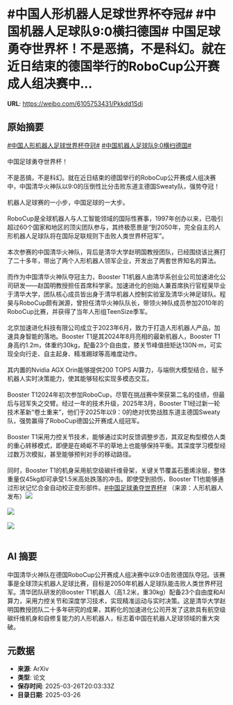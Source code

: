 # #中国人形机器人足球世界杯夺冠# #中国机器人足球队9:0横扫德国# 中国足球勇夺世界杯！不是恶搞，不是科幻。就在近日结束的德国举行的RoboCup公开赛成人组决赛中...

**URL**: https://weibo.com/6105753431/Pkkdd1Sdi

## 原始摘要

<a href="https://m.weibo.cn/search?containerid=231522type%3D1%26t%3D10%26q%3D%23%E4%B8%AD%E5%9B%BD%E4%BA%BA%E5%BD%A2%E6%9C%BA%E5%99%A8%E4%BA%BA%E8%B6%B3%E7%90%83%E4%B8%96%E7%95%8C%E6%9D%AF%E5%A4%BA%E5%86%A0%23&amp;extparam=%23%E4%B8%AD%E5%9B%BD%E4%BA%BA%E5%BD%A2%E6%9C%BA%E5%99%A8%E4%BA%BA%E8%B6%B3%E7%90%83%E4%B8%96%E7%95%8C%E6%9D%AF%E5%A4%BA%E5%86%A0%23" data-hide=""><span class="surl-text">#中国人形机器人足球世界杯夺冠#</span></a> <a href="https://m.weibo.cn/search?containerid=231522type%3D1%26t%3D10%26q%3D%23%E4%B8%AD%E5%9B%BD%E6%9C%BA%E5%99%A8%E4%BA%BA%E8%B6%B3%E7%90%83%E9%98%9F9%3A0%E6%A8%AA%E6%89%AB%E5%BE%B7%E5%9B%BD%23&amp;extparam=%23%E4%B8%AD%E5%9B%BD%E6%9C%BA%E5%99%A8%E4%BA%BA%E8%B6%B3%E7%90%83%E9%98%9F9%3A0%E6%A8%AA%E6%89%AB%E5%BE%B7%E5%9B%BD%23" data-hide=""><span class="surl-text">#中国机器人足球队9:0横扫德国#</span></a> <br><br>中国足球勇夺世界杯！<br><br>不是恶搞，不是科幻。就在近日结束的德国举行的RoboCup公开赛成人组决赛中，中国清华火神队以9:0的压倒性比分击败东道主德国Sweaty队，强势夺冠！<br><br>机器人足球赛的一小步，中国足球的一大步。<br><br>RoboCup是全球机器人与人工智能领域的国际性赛事，1997年创办以来，已吸引超过60个国家和地区的顶尖团队参与，其终极愿景是“到2050年，完全自主的人形机器人足球队将在国际足联规则下击败人类世界杯冠军”。<br><br>本次参赛的中国清华火神队，背后是清华大学赵明国教授团队，已经围绕该比赛打了二十多年，带出了两个人形机器人领军企业，开发出了两套世界知名的算法。<br><br>而作为中国清华火神队夺冠主力，Booster T1机器人由清华系创业公司加速进化公司研发——赵国明教授担任首席科学家。加速进化的创始人兼首席执行官程昊毕业于清华大学，团队核心成员皆出身于清华机器人控制实验室及清华火神足球队。程昊与RoboCup颇有渊源，曾担任清华火神队队长，带领火神队成员参加2010年的RoboCup比赛，并获得了当年人形组TeenSize季军。<br><br>北京加速进化科技有限公司成立于2023年6月，致力于打造人形机器人产品，加速具身智能的落地。Booster T1是其2024年8月亮相的最新机器人，Booster T1身高约1.2m，体重约30kg，配备23个自由度，膝关节峰值扭矩达130N·m，可实现全向行走、自主起身、精准踢球等高难度动作。<br><br>其内置的Nvidia AGX Orin能够提供200 TOPS AI算力，与端侧大模型结合，赋予机器人实时决策能力，使其能够轻松实现多模态交互。<br><br>Booster T12024年初次参加RoboCup，尽管在挑战赛中荣获第二名的佳绩，但最后与冠军失之交臂。经过一年的技术升级，2025年3月，Booster T1经过新一轮技术革新“卷土重来”，他们于2025年以9：0的绝对优势战胜东道主德国Sweaty队，强势赢得了RoboCup德国公开赛成人组冠军。<br><br>Booster T1采用力控关节技术，能够通过实时反馈调整步态，其双足构型模仿人类的重心转移模式，即便是在崎岖不平的草地上也能够保持平衡。其深度学习模型经过数万次模拟，甚至能够预判对手的移动路径。<br><br>同时，Booster T1的机身采用航空级碳纤维骨架，关键关节覆盖石墨烯涂层，整体重量仅45kg却可承受1.5米高处跌落的冲击。即使受到损伤，Booster T1也能够通过形状记忆合金自动校正变形部件。<a href="https://m.weibo.cn/search?containerid=231522type%3D1%26t%3D10%26q%3D%23%E4%B8%AD%E5%9B%BD%E8%B6%B3%E7%90%83%E5%8B%87%E5%A4%BA%E4%B8%96%E7%95%8C%E6%9D%AF%23" data-hide=""><span class="surl-text">#中国足球勇夺世界杯#</span></a> （来源：人形机器人发布）<img style="" src="https://tvax3.sinaimg.cn/large/006Fd7o3gy1hzubk2tjj8j30u00gwwhp.jpg" referrerpolicy="no-referrer"><br><br><img style="" src="https://tvax1.sinaimg.cn/large/006Fd7o3gy1hzubk2hhsgj30u00fwgmc.jpg" referrerpolicy="no-referrer"><br><br><img style="" src="https://tvax3.sinaimg.cn/large/006Fd7o3gy1hzubk3j43oj30sc0l9dnt.jpg" referrerpolicy="no-referrer"><br><br>

## AI 摘要

中国清华火神队在德国RoboCup公开赛成人组决赛中以9:0击败德国队夺冠。该赛事是全球顶尖机器人足球比赛，目标是2050年机器人足球队能击败人类世界杯冠军。清华团队研发的Booster T1机器人（高1.2米，重30kg）配备23个自由度和AI算力，采用力控关节和深度学习技术，实现精准运动与实时决策。这是清华大学赵明国教授团队二十多年研究的成果，其孵化的加速进化公司开发了这款具有航空级碳纤维机身和自修复能力的人形机器人，标志着中国在机器人足球领域的重大突破。

## 元数据

- **来源**: ArXiv
- **类型**: 论文
- **保存时间**: 2025-03-26T20:03:33Z
- **目录日期**: 2025-03-26
